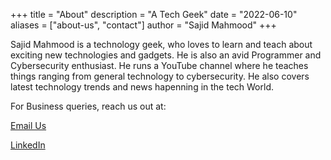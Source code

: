 +++
title = "About"
description = "A Tech Geek"
date = "2022-06-10"
aliases = ["about-us", "contact"]
author = "Sajid Mahmood"
+++

Sajid Mahmood is a technology geek, who loves to learn and teach about exciting new technologies and gadgets. He is also an avid Programmer and Cybersecurity enthusiast. He runs a YouTube channel where he teaches things ranging from general technology to cybersecurity. He also covers latest technology trends and news hapenning in the tech World.

For Business queries, reach us out at:

[Email Us](mailto:sajidmaibal+business@proton.me) 

[LinkedIn](https://www.linkedin.com/in/smdotdev)
